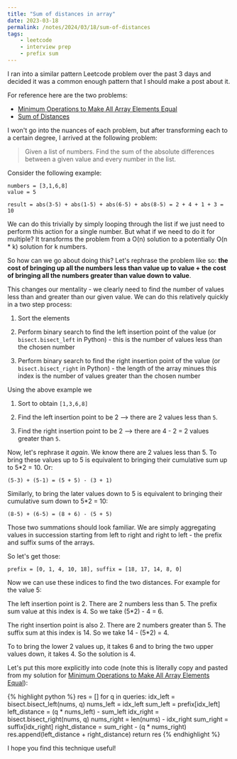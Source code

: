 ```yaml
---
title: "Sum of distances in array"
date: 2023-03-18
permalink: /notes/2024/03/18/sum-of-distances
tags:
    - leetcode
    - interview prep
    - prefix sum
--- 
```


I ran into a similar pattern Leetcode problem over the past 3 days and decided it was a common enough pattern that I should make a post about it.

For reference here are the two problems:
* [Minimum Operations to Make All Array Elements Equal](https://leetcode.com/problems/minimum-operations-to-make-all-array-elements-equal/)
* [Sum of Distances](https://leetcode.com/problems/sum-of-distances/submissions/1207749137/)

I won't go into the nuances of each problem, but after transforming each to a certain degree, I arrived at the following problem:

> Given a list of numbers. Find the sum of the absolute differences between a given value and every number in the list.

Consider the following example:

```
numbers = [3,1,6,8]
value = 5

result = abs(3-5) + abs(1-5) + abs(6-5) + abs(8-5) = 2 + 4 + 1 + 3 = 10
```

We can do this trivially by simply looping through the list if we just need to perform this action for a single number. But what if we need to do it for multiple? It transforms the problem from a O(n) solution to a potentially O(n * k) solution for k numbers.


So how can we go about doing this? Let's rephrase the problem like so: **the cost of bringing up all the numbers less than value up to value + the cost of bringing all the numbers greater than value down to value**.

This changes our mentality - we clearly need to find the number of values less than and greater than our given value. We can do this relatively quickly in a two step process:

1) Sort the elements

2) Perform binary search to find the left insertion point of the value (or `bisect.bisect_left` in Python) - this is the number of values less than the chosen number

3) Perform binary search to find the right insertion point of the value (or `bisect.bisect_right` in Python) - the length of the array minues this index is the number of values greater than the chosen number

Using the above example we 

1) Sort to obtain `[1,3,6,8]`

2) Find the left insertion point to be 2 --> there are 2 values less than `5`.

3) Find the right insertion point to be 2 --> there are 4 - 2 = 2 values greater than `5`.

Now, let's rephrase it *again*. We know there are 2 values less than 5. To bring these values up to 5 is equivalent to bringing their cumulative sum up to 5*2 = 10. Or:

`(5-3) + (5-1) = (5 + 5) - (3 + 1)`

Similarly, to bring the later values down to 5 is equivalent to bringing their cumulative sum down to 5*2 = 10:

`(8-5) + (6-5) = (8 + 6) - (5 + 5)`

Those two summations should look familiar. We are simply aggregating values in succession starting from left to right and right to left - the prefix and suffix sums of the arrays.

So let's get those:

`prefix = [0, 1, 4, 10, 18], suffix = [18, 17, 14, 8, 0]`

Now we can use these indices to find the two distances. For example for the value 5:

The left insertion point is 2. There are 2 numbers less than 5. The prefix sum value at this index is 4. So we take (5*2) - 4 = 6.

The right insertion point is also 2. There are 2 numbers greater than 5. The suffix sum at this index is 14. So we take 14 - (5*2) = 4.

To to bring the lower 2 values up, it takes 6 and to bring the two upper values down, it takes 4. So the solution is 4.

Let's put this more explicitly into code (note this is literally copy and pasted from my solution for [Minimum Operations to Make All Array Elements Equal](https://leetcode.com/problems/minimum-operations-to-make-all-array-elements-equal/)):

{% highlight python %}
res = []
for q in queries:
    idx_left = bisect.bisect_left(nums, q)
    nums_left = idx_left
    sum_left = prefix[idx_left]
    left_distance = (q * nums_left) - sum_left
    idx_right = bisect.bisect_right(nums, q)
    nums_right = len(nums) - idx_right
    sum_right = suffix[idx_right]
    right_distance = sum_right - (q * nums_right) 
    res.append(left_distance + right_distance)
return res
{% endhighlight %}

I hope you find this technique useful!